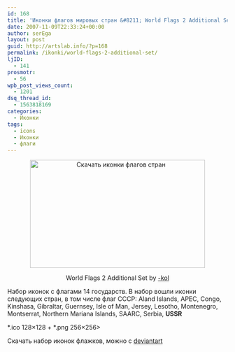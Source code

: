 ```yaml
---
id: 168
title: 'Иконки флагов мировых стран &#8211; World Flags 2 Additional Set'
date: 2007-11-09T22:33:24+00:00
author: serEga
layout: post
guid: http://artslab.info/?p=168
permalink: /ikonki/world-flags-2-additional-set/
ljID:
  - 141
prosmotr:
  - 56
wpb_post_views_count:
  - 1201
dsq_thread_id:
  - 1563818169
categories:
  - Иконки
tags:
  - icons
  - Иконки
  - флаги
---
```

<center>
  <a href="http://artslab.info/wp-content/uploads/world_flags.jpg"><img src="http://artslab.info/wp-content/uploads/world_flags.jpg" alt="Скачать иконки флагов стран" title="world_flags" width="400" height="247" class="alignnone size-full wp-image-860" /></a>
</center>

<p align="center">
  World Flags 2 Additional Set by <a href="http://-kol.deviantart.com/" title="deviantart">-kol</a>
</p>

Набор иконок с флагами 14 государств. В набор вошли иконки следующих стран, в том числе флаг СССР: Aland Islands, APEC, Congo, Kinshasa, Gibraltar, Guernsey, Isle of Man, Jersey, Lesotho, Montenegro, Montserrat, Northern Mariana Islands, SAARC, Serbia, **USSR**

\*.ico 128&#215;128 + \*.png 256&#215;256>

Скачать набор иконок флажков, можно с <a href="http://-kol.deviantart.com/art/World-Flags-2-Additional-Set-1-69078740" title="Скачать иконки" target="_blank">deviantart</a>